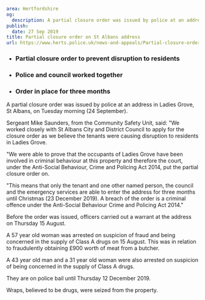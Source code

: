 ```yaml
area: Hertfordshire
og:
  description: A partial closure order was issued by police at an address in Ladies Grove, St Albans, on Tuesday morning (24 September).
publish:
  date: 27 Sep 2019
title: Partial closure order on St Albans address
url: https://www.herts.police.uk/news-and-appeals/Partial-closure-order-on-St-Albans-address-0827
```

* ### Partial closure order to prevent disruption to residents

 * ### Police and council worked together

 * ### Order in place for three months

A partial closure order was issued by police at an address in Ladies Grove, St Albans, on Tuesday morning (24 September).

Sergeant Mike Saunders, from the Community Safety Unit, said: "We worked closely with St Albans City and District Council to apply for the closure order as we believe the tenants were causing disruption to residents in Ladies Grove.

"We were able to prove that the occupants of Ladies Grove have been involved in criminal behaviour at this property and therefore the court, under the Anti-Social Behaviour, Crime and Policing Act 2014, put the partial closure order on.

"This means that only the tenant and one other named person, the council and the emergency services are able to enter the address for three months until Christmas (23 December 2019). A breach of the order is a criminal offence under the Anti-Social Behaviour Crime and Policing Act 2014."

Before the order was issued, officers carried out a warrant at the address on Thursday 15 August.

A 57 year old woman was arrested on suspicion of fraud and being concerned in the supply of Class A drugs on 15 August. This was in relation to fraudulently obtaining £900 worth of meat from a butcher.

A 43 year old man and a 31 year old woman were also arrested on suspicion of being concerned in the supply of Class A drugs.

They are on police bail until Thursday 12 December 2019.

Wraps, believed to be drugs, were seized from the property.
